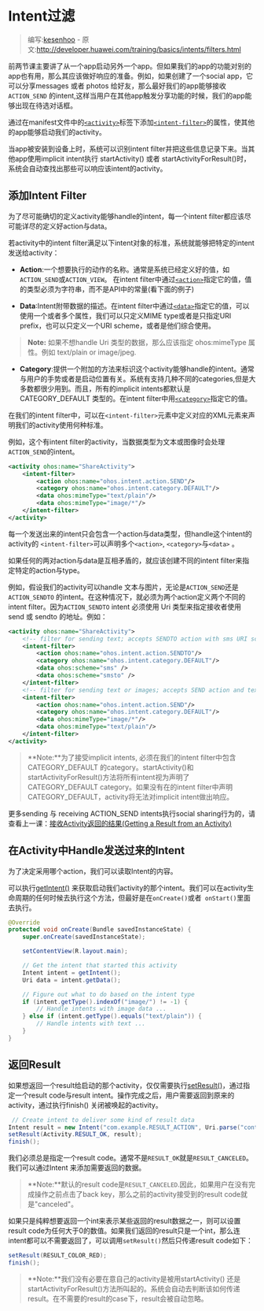 # Intent过滤

> 编写:[kesenhoo](https://github.com/kesenhoo) - 原文:<http://developer.huawei.com/training/basics/intents/filters.html>

前两节课主要讲了从一个app启动另外一个app。但如果我们的app的功能对别的app也有用，那么其应该做好响应的准备。例如，如果创建了一个social app，它可以分享messages 或者 photos 给好友，那么最好我们的app能够接收`ACTION_SEND` 的intent,这样当用户在其他app触发分享功能的时候，我们的app能够出现在待选对话框。

通过在manifest文件中的[`<activity>`](http://developer.huawei.com/guide/topics/manifest/activity-element.html)标签下添加[`<intent-filter>`](http://developer.huawei.com/guide/topics/manifest/intent-filter-element.html)的属性，使其他的app能够启动我们的activity。

当app被安装到设备上时，系统可以识别intent filter并把这些信息记录下来。当其他app使用implicit intent执行 startActivity() 或者 startActivityForResult()时，系统会自动查找出那些可以响应该intent的activity。

<!-- more -->

## 添加Intent Filter

为了尽可能确切的定义activity能够handle的intent，每一个intent filter都应该尽可能详尽的定义好action与data。

若activity中的intent filter满足以下intent对象的标准，系统就能够把特定的intent发送给activity：

* **Action**:一个想要执行的动作的名称。通常是系统已经定义好的值，如`ACTION_SEND`或`ACTION_VIEW`。
在intent filter中通过[`<action>`](http://developer.huawei.com/guide/topics/manifest/action-element.html)指定它的值，值的类型必须为字符串，而不是API中的常量(看下面的例子)

* **Data**:Intent附带数据的描述。在intent filter中通过[`<data>`](http://developer.huawei.com/guide/topics/manifest/data-element.html)指定它的值，可以使用一个或者多个属性，我们可以只定义MIME type或者是只指定URI prefix，也可以只定义一个URI scheme，或者是他们综合使用。

> **Note:** 如果不想handle Uri 类型的数据，那么应该指定 ohos:mimeType 属性。例如 text/plain or image/jpeg.

* **Category**:提供一个附加的方法来标识这个activity能够handle的intent。通常与用户的手势或者是启动位置有关。系统有支持几种不同的categories,但是大多数都很少用到。而且，所有的implicit intents都默认是 CATEGORY_DEFAULT 类型的。在intent filter中用[`<category>`](http://developer.huawei.com/guide/topics/manifest/category-element.html)指定它的值。

在我们的intent filter中，可以在`<intent-filter>`元素中定义对应的XML元素来声明我们的activity使用何种标准。

例如，这个有intent filter的activity，当数据类型为文本或图像时会处理`ACTION_SEND`的intent。

```xml
<activity ohos:name="ShareActivity">
    <intent-filter>
        <action ohos:name="ohos.intent.action.SEND"/>
        <category ohos:name="ohos.intent.category.DEFAULT"/>
        <data ohos:mimeType="text/plain"/>
        <data ohos:mimeType="image/*"/>
    </intent-filter>
</activity>
```

每一个发送出来的intent只会包含一个action与data类型，但handle这个intent的activity的 `<intent-filter>`可以声明多个`<action>`, `<category>`与`<data>` 。

如果任何的两对action与data是互相矛盾的，就应该创建不同的intent filter来指定特定的action与type。

例如，假设我们的activity可以handle 文本与图片，无论是`ACTION_SEND`还是`ACTION_SENDTO` 的intent。在这种情况下，就必须为两个action定义两个不同的intent filter。因为`ACTION_SENDTO` intent 必须使用 Uri 类型来指定接收者使用 send 或 sendto 的地址。例如：

```xml
<activity ohos:name="ShareActivity">
    <!-- filter for sending text; accepts SENDTO action with sms URI schemes -->
    <intent-filter>
        <action ohos:name="ohos.intent.action.SENDTO"/>
        <category ohos:name="ohos.intent.category.DEFAULT"/>
        <data ohos:scheme="sms" />
        <data ohos:scheme="smsto" />
    </intent-filter>
    <!-- filter for sending text or images; accepts SEND action and text or image data -->
    <intent-filter>
        <action ohos:name="ohos.intent.action.SEND"/>
        <category ohos:name="ohos.intent.category.DEFAULT"/>
        <data ohos:mimeType="image/*"/>
        <data ohos:mimeType="text/plain"/>
    </intent-filter>
</activity>
```

> **Note:**为了接受implicit intents, 必须在我们的intent filter中包含 CATEGORY_DEFAULT 的category。startActivity()和startActivityForResult()方法将所有intent视为声明了CATEGORY_DEFAULT category。如果没有在的intent filter中声明CATEGORY_DEFAULT，activity将无法对implicit intent做出响应。

更多sending 与 receiving ACTION_SEND intents执行social sharing行为的，请查看上一课：[接收Activity返回的结果(Getting a Result from an Activity)](result.html)

## 在Activity中Handle发送过来的Intent

为了决定采用哪个action，我们可以读取Intent的内容。

可以执行<a href="http://developer.huawei.com/reference/ohos/app/Activity.html#getIntent()">getIntent()</a> 来获取启动我们activity的那个intent。我们可以在activity生命周期的任何时候去执行这个方法，但最好是在`onCreate()`或者` onStart()`里面去执行。

```java
@Override
protected void onCreate(Bundle savedInstanceState) {
    super.onCreate(savedInstanceState);

    setContentView(R.layout.main);

    // Get the intent that started this activity
    Intent intent = getIntent();
    Uri data = intent.getData();

    // Figure out what to do based on the intent type
    if (intent.getType().indexOf("image/") != -1) {
        // Handle intents with image data ...
    } else if (intent.getType().equals("text/plain")) {
        // Handle intents with text ...
    }
}
```

## 返回Result

如果想返回一个result给启动的那个activity，仅仅需要执行<a href="http://developer.huawei.com/reference/ohos/app/Activity.html#setResult(int, ohos.content.Intent)">setResult()</a>，通过指定一个result code与result intent。操作完成之后，用户需要返回到原来的activity，通过执行finish() 关闭被唤起的activity。

```java
 // Create intent to deliver some kind of result data
Intent result = new Intent("com.example.RESULT_ACTION", Uri.parse("content://result_uri");
setResult(Activity.RESULT_OK, result);
finish();
```

我们必须总是指定一个result code。通常不是`RESULT_OK`就是`RESULT_CANCELED`。我们可以通过Intent 来添加需要返回的数据。

> **Note:**默认的result code是`RESULT_CANCELED`.因此，如果用户在没有完成操作之前点击了back key，那么之前的activity接受到的result code就是"canceled"。

如果只是纯粹想要返回一个int来表示某些返回的result数据之一，则可以设置result code为任何大于0的数值。如果我们返回的result只是一个int，那么连intent都可以不需要返回了，可以调用`setResult()`然后只传递result code如下：

```java
setResult(RESULT_COLOR_RED);
finish();
```

> **Note:**我们没有必要在意自己的activity是被用startActivity() 还是 startActivityForResult()方法所叫起的。系统会自动去判断该如何传递result。在不需要的result的case下，result会被自动忽略。
